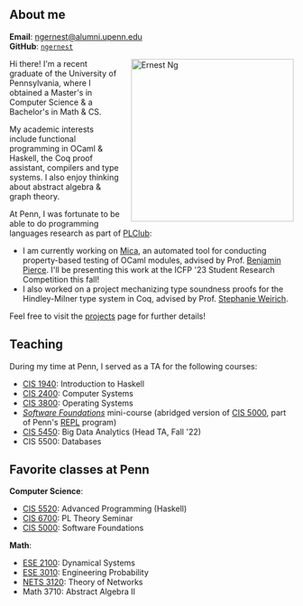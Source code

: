 ## About me
**Email**: [ngernest@alumni.upenn.edu](mailto:ngernest@alumni.upenn.edu)  
**GitHub**: [`ngernest`](https://github.com/ngernest)

<img src="/images/headshot.jpg" alt="Ernest Ng" align="right" style="width:30vw; height:auto; max-width:100%; max-height: 100%; margin-left: 20px"/> 
Hi there! I'm a recent graduate of the University of Pennsylvania, where I obtained a Master's in Computer Science & a Bachelor's in Math & CS. 

My academic interests include functional programming in OCaml & Haskell, the Coq proof assistant, compilers and type systems. I also enjoy thinking about abstract algebra & graph theory. 

At Penn, I was fortunate to be able to do programming languages research as part of [PLClub](https://www.cis.upenn.edu/~plclub/):                  
- I am currently working on [Mica](https://github.com/ngernest/mica), an automated tool for conducting property-based testing of OCaml modules, advised by Prof. [Benjamin Pierce](https://www.cis.upenn.edu/~bcpierce/).
I'll be presenting this work at the ICFP '23 Student Research Competition this fall!          
- I also worked on a project mechanizing type soundness proofs for the Hindley-Milner type system in Coq, advised by Prof. [Stephanie Weirich](https://www.cis.upenn.edu/~sweirich/). 

<!-- 
As an undergrad math major, I conducted two independent studies where I learnt about:
- Graphons & extremal graph theory (advised by Prof. [Bhaswar Bhattacharya](https://statistics.wharton.upenn.edu/profile/bhaswar/))
- Applying electric network theory to random walks on graphs (via Penn's [Directed Reading Program](https://www2.math.upenn.edu/~tbraz/drp/)) 

I've also previously interned at [Perpay](https://perpay.com) & [PricewaterhouseCoopers (PwC)](https://www.pwchk.com/en/issues/cybersecurity-and-privacy/dark-lab.html), where I worked on data engineering             
& web security projects respectively. 

Before that, I worked as a research assistant for Wharton's [ESG Analytics Lab](https://analytics.wharton.upenn.edu/esg-analytics-lab/), where I performed statistical analysis of time-series ESG datasets, contributing to a publication [(Babcock et al. 2022)](https://www.fcltglobal.org/wp-content/uploads/Walking-the-Talk_Stakeholder_Capitalism_Report.pdf).  -->

Feel free to visit the [projects](https://ngernest.github.io/projects) page for further details!

## Teaching
During my time at Penn, I served as a TA for the following courses:
- [CIS 1940](https://www.seas.upenn.edu/~cis1940/spring23/): Introduction to Haskell 
- [CIS 2400](https://www.seas.upenn.edu/~cis2400/current/): Computer Systems
- [CIS 3800](https://www.seas.upenn.edu/~cis3800/23fa/): Operating Systems
- [*Software Foundations*](https://softwarefoundations.cis.upenn.edu) mini-course (abridged version of [CIS 5000](https://www.seas.upenn.edu/~cis5000/current/index.html), part of Penn's [REPL](https://penn-repl.github.io) program)
- [CIS 5450](https://sites.google.com/seas.upenn.edu/cis545-22f): Big Data Analytics (Head TA, Fall '22)
- CIS 5500: Databases

## Favorite classes at Penn
**Computer Science**:
- [CIS 5520](https://www.seas.upenn.edu/~cis5520/current/index.html): Advanced Programming (Haskell)
- [CIS 6700](https://github.com/plclub/cis6700-23sp): PL Theory Seminar
- [CIS 5000](https://www.seas.upenn.edu/~cis5000/current/index.html): Software Foundations

**Math**:
- [ESE 2100](https://www.youtube.com/playlist?list=PL8erL0pXF3JZqdlYIfTTyibOqSqwzRdVV): Dynamical Systems
- [ESE 3010](https://www.santoshvenkatesh.com/courses): Engineering Probability
- [NETS 3120](https://www.nets.upenn.edu/short/nets-core-courses): Theory of Networks
- Math 3710: Abstract Algebra II
